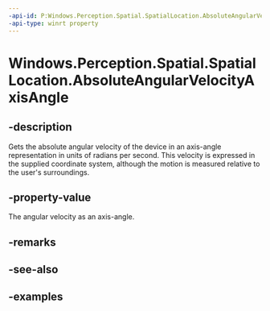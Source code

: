 ```yaml
---
-api-id: P:Windows.Perception.Spatial.SpatialLocation.AbsoluteAngularVelocityAxisAngle
-api-type: winrt property
---
```


<!-- Property syntax.
public Vector3 AbsoluteAngularVelocityAxisAngle { get; }
-->

# Windows.Perception.Spatial.SpatialLocation.AbsoluteAngularVelocityAxisAngle

## -description
Gets the absolute angular velocity of the device in an axis-angle representation in units of radians per second. This velocity is expressed in the supplied coordinate system, although the motion is measured relative to the user's surroundings.

## -property-value
The angular velocity as an axis-angle.

## -remarks

## -see-also

## -examples

